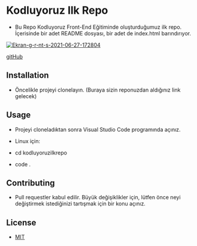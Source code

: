 # Kodluyoruz Ilk Repo

* Bu Repo Kodluyoruz Front-End Eğitiminde oluşturduğumuz ilk repo. İçerisinde bir adet README dosyası, bir adet de index.html barındırıyor.  

<a href="https://ibb.co/9q2h8B9"><img src="https://i.ibb.co/9q2h8B9/Ekran-g-r-nt-s-2021-06-27-172804.jpg" alt="Ekran-g-r-nt-s-2021-06-27-172804" border="0"></a>

[gitHub](https://i.ibb.co/9q2h8B9/Ekran-g-r-nt-s-2021-06-27-172804.jpg)

## Installation

* Öncelikle projeyi clonelayın. (Buraya sizin reponuzdan aldığınız link gelecek)

## Usage

* Projeyi cloneladıktan sonra Visual Studio Code programında açınız.

* Linux için:

* cd kodluyoruzilkrepo
* code .

## Contributing

* Pull requestler kabul edilir. Büyük değişiklikler için, lütfen önce neyi değiştirmek istediğinizi tartışmak için bir konu açınız.

## License

* [MIT](https://choosealicense.com/licenses/mit/) 


